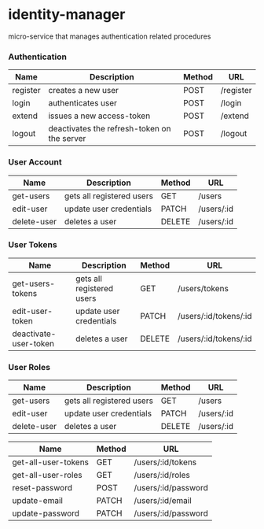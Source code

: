 # identity-manager
micro-service that manages authentication related procedures


### Authentication
Name | Description | Method | URL
--- | --- | --- | --- | 
register | creates a new user | POST | /register
login | authenticates user | POST | /login
extend | issues a new access-token | POST | /extend
logout | deactivates the refresh-token on the server | POST | /logout

### User Account
Name | Description | Method | URL
--- | --- | --- | --- |
get-users | gets all registered users | GET | /users
edit-user | update user credentials | PATCH | /users/:id
delete-user  | deletes a user | DELETE | /users/:id

### User Tokens
Name | Description | Method | URL
--- | --- | --- | --- |
get-users-tokens | gets all registered users | GET | /users/tokens
edit-user-token | update user credentials | PATCH | /users/:id/tokens/:id
deactivate-user-token  | deletes a user | DELETE | /users/:id/tokens/:id

### User Roles
Name | Description | Method | URL
--- | --- | --- | --- |
get-users | gets all registered users | GET | /users
edit-user | update user credentials | PATCH | /users/:id
delete-user  | deletes a user | DELETE | /users/:id

Name | Method | URL
--- | --- | --- | 
get-all-user-tokens | GET | /users/:id/tokens
get-all-user-roles | GET | /users/:id/roles
reset-password | POST | /users/:id/password
update-email | PATCH | /users/:id/email
update-password | PATCH | /users/:id/password
